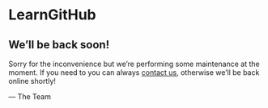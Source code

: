 # LearnGitHub
<article>
    <h1>We&rsquo;ll be back soon!</h1>
    <div>
        <p>Sorry for the inconvenience but we&rsquo;re performing some maintenance at the moment. If you need to you can always <a href="mailto:# "bjenkins@bootcampspot.com" >contact us</a>, otherwise we&rsquo;ll be back online shortly!</p>
        <p>&mdash; The Team</p>
    </div>
</article>